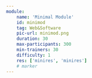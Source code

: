 ```yaml
---
module:
    name: 'Minimal Module'
    id: minimod
    tag: Web&Software
    pic-url: minimod.png
    duration: 30
    max-participants: 300
    min-trainers: 30
    difficulty: 1
    res: ['minires', 'minires']
    # marker
---    
```

